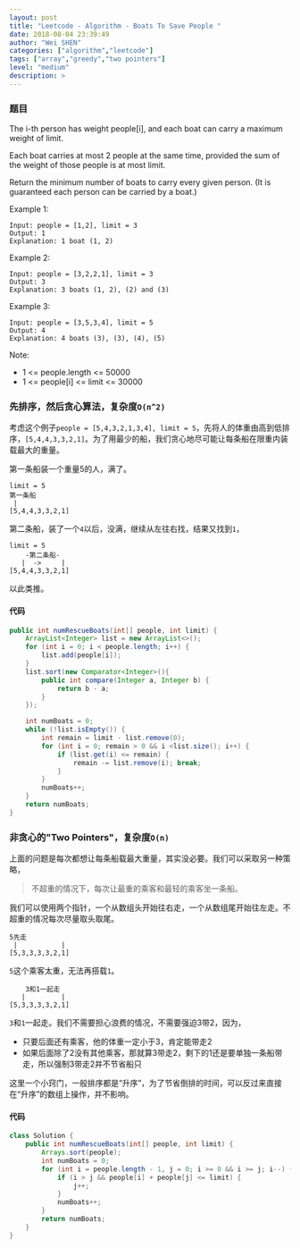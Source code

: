 ```yaml
---
layout: post
title: "Leetcode - Algorithm - Boats To Save People "
date: 2018-08-04 23:39:49
author: "Wei SHEN"
categories: ["algorithm","leetcode"]
tags: ["array","greedy","two pointers"]
level: "medium"
description: >
---
```


### 题目
The i-th person has weight people[i], and each boat can carry a maximum weight of limit.

Each boat carries at most 2 people at the same time, provided the sum of the weight of those people is at most limit.

Return the minimum number of boats to carry every given person.  (It is guaranteed each person can be carried by a boat.)


Example 1:
```
Input: people = [1,2], limit = 3
Output: 1
Explanation: 1 boat (1, 2)
```

Example 2:
```
Input: people = [3,2,2,1], limit = 3
Output: 3
Explanation: 3 boats (1, 2), (2) and (3)
```

Example 3:
```
Input: people = [3,5,3,4], limit = 5
Output: 4
Explanation: 4 boats (3), (3), (4), (5)
```

Note:
* 1 <= people.length <= 50000
* 1 <= people[i] <= limit <= 30000

### 先排序，然后贪心算法，复杂度`O(n^2)`
考虑这个例子`people = [5,4,3,2,1,3,4], limit = 5`，先将人的体重由高到低排序，`[5,4,4,3,3,2,1]`。为了用最少的船，我们贪心地尽可能让每条船在限重内装载最大的重量。

第一条船装一个重量5的人，满了。
```
limit = 5
第一条船
 |
[5,4,4,3,3,2,1]
```
第二条船，装了一个`4`以后，没满，继续从左往右找，结果又找到`1`，
```
limit = 5
    -第二条船-
   |  ->     |
[5,4,4,3,3,2,1]
```
以此类推。



#### 代码
```java
public int numRescueBoats(int[] people, int limit) {
    ArrayList<Integer> list = new ArrayList<>();
    for (int i = 0; i < people.length; i++) {
        list.add(people[i]);
    }
    list.sort(new Comparator<Integer>(){
        public int compare(Integer a, Integer b) {
            return b - a;
        }
    });

    int numBoats = 0;
    while (!list.isEmpty()) {
        int remain = limit - list.remove(0);
        for (int i = 0; remain > 0 && i <list.size(); i++) {
            if (list.get(i) <= remain) {
                remain -= list.remove(i); break;
            }
        }
        numBoats++;
    }
    return numBoats;
}
```


### 非贪心的"Two Pointers"，复杂度`O(n)`
上面的问题是每次都想让每条船载最大重量，其实没必要。我们可以采取另一种策略，
> 不超重的情况下，每次让最重的乘客和最轻的乘客坐一条船。

我们可以使用两个指针，一个从数组头开始往右走，一个从数组尾开始往左走。不超重的情况每次尽量取头取尾。
```
5先走
 |           |
[5,3,3,3,3,2,1]
```
`5`这个乘客太重，无法再搭载`1`。
```
    3和1一起走
   |         |
[5,3,3,3,3,2,1]
```
`3`和`1`一起走。我们不需要担心浪费的情况，不需要强迫3带2，因为，
* 只要后面还有乘客，他的体重一定小于3，肯定能带走2
* 如果后面除了2没有其他乘客，那就算3带走2，剩下的1还是要单独一条船带走，所以强制3带走2并不节省船只

这里一个小窍门，一般排序都是“升序”，为了节省倒排的时间，可以反过来直接在“升序”的数组上操作，并不影响。


#### 代码
```java
class Solution {
    public int numRescueBoats(int[] people, int limit) {
        Arrays.sort(people);
        int numBoats = 0;
        for (int i = people.length - 1, j = 0; i >= 0 && i >= j; i--) {
            if (i > j && people[i] + people[j] <= limit) {
                j++;
            }
            numBoats++;
        }
        return numBoats;
    }
}
```
